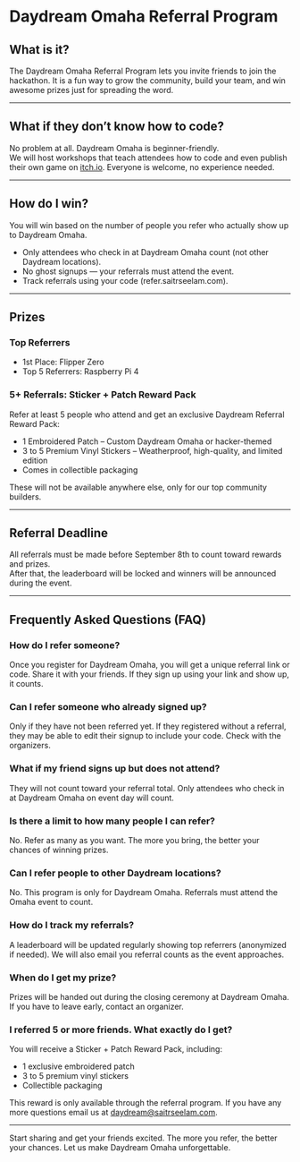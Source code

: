 # Daydream Omaha Referral Program

## What is it?

The Daydream Omaha Referral Program lets you invite friends to join the hackathon. It is a fun way to grow the community, build your team, and win awesome prizes just for spreading the word.

---

## What if they don’t know how to code?

No problem at all. Daydream Omaha is beginner-friendly.  
We will host workshops that teach attendees how to code and even publish their own game on [itch.io](https://itch.io). Everyone is welcome, no experience needed.

---

## How do I win?

You will win based on the number of people you refer who actually show up to Daydream Omaha.

- Only attendees who check in at Daydream Omaha count (not other Daydream locations).
- No ghost signups — your referrals must attend the event.
- Track referrals using your code (refer.saitrseelam.com).

---

## Prizes

### Top Referrers

- 1st Place: Flipper Zero
- Top 5 Referrers: Raspberry Pi 4

### 5+ Referrals: Sticker + Patch Reward Pack

Refer at least 5 people who attend and get an exclusive Daydream Referral Reward Pack:

- 1 Embroidered Patch – Custom Daydream Omaha or hacker-themed  
- 3 to 5 Premium Vinyl Stickers – Weatherproof, high-quality, and limited edition  
- Comes in collectible packaging  

These will not be available anywhere else, only for our top community builders.

---

## Referral Deadline

All referrals must be made before September 8th to count toward rewards and prizes.  
After that, the leaderboard will be locked and winners will be announced during the event.

---

## Frequently Asked Questions (FAQ)

### How do I refer someone?

Once you register for Daydream Omaha, you will get a unique referral link or code. Share it with your friends. If they sign up using your link and show up, it counts.

### Can I refer someone who already signed up?

Only if they have not been referred yet. If they registered without a referral, they may be able to edit their signup to include your code. Check with the organizers.

### What if my friend signs up but does not attend?

They will not count toward your referral total. Only attendees who check in at Daydream Omaha on event day will count.

### Is there a limit to how many people I can refer?

No. Refer as many as you want. The more you bring, the better your chances of winning prizes.

### Can I refer people to other Daydream locations?

No. This program is only for Daydream Omaha. Referrals must attend the Omaha event to count.

### How do I track my referrals?

A leaderboard will be updated regularly showing top referrers (anonymized if needed). We will also email you referral counts as the event approaches.

### When do I get my prize?

Prizes will be handed out during the closing ceremony at Daydream Omaha. If you have to leave early, contact an organizer.

### I referred 5 or more friends. What exactly do I get?

You will receive a Sticker + Patch Reward Pack, including:  
- 1 exclusive embroidered patch  
- 3 to 5 premium vinyl stickers  
- Collectible packaging  

This reward is only available through the referral program.
If you have any more questions email us at daydream@saitrseelam.com.

---

Start sharing and get your friends excited. The more you refer, the better your chances. Let us make Daydream Omaha unforgettable.
